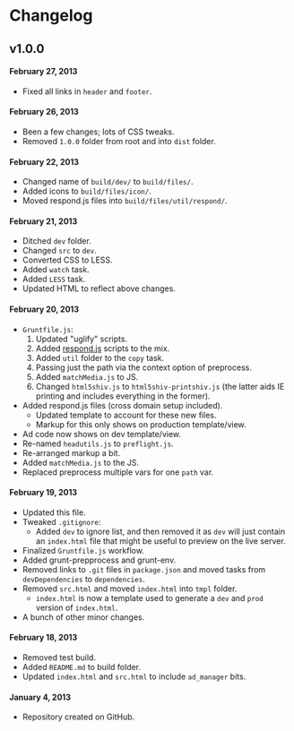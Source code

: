 # Changelog

## v1.0.0

#### February 27, 2013

* Fixed all links in `header` and `footer`.

#### February 26, 2013

* Been a few changes; lots of CSS tweaks.
* Removed `1.0.0` folder from root and into `dist` folder.

#### February 22, 2013

* Changed name of `build/dev/` to `build/files/`.
* Added icons to `build/files/icon/`.
* Moved respond.js files into `build/files/util/respond/`.

#### February 21, 2013

* Ditched `dev` folder.
* Changed `src` to `dev`.
* Converted CSS to LESS.
* Added `watch` task.
* Added `LESS` task.
* Updated HTML to reflect above changes.

#### February 20, 2013

* `Gruntfile.js`:
	1. Updated "uglify" scripts.
	1. Added [respond.js](https://github.com/scottjehl/Respond) scripts to the mix.
	1. Added `util` folder to the `copy` task.
	1. Passing just the path via the context option of preprocess.
	1. Added `matchMedia.js` to JS.
	1. Changed `html5shiv.js` to `html5shiv-printshiv.js` (the latter aids IE printing and includes everything in the former).
* Added respond.js files (cross domain setup included).
	* Updated template to account for these new files.
	* Markup for this only shows on production template/view.
* Ad code now shows on dev template/view.
* Re-named `headutils.js` to `preflight.js`.
* Re-arranged markup a bit.
* Added `matchMedia.js` to the JS.
* Replaced preprocess multiple vars for one `path` var.

#### February 19, 2013

* Updated this file.
* Tweaked `.gitignore`:
	* Added `dev` to ignore list, and then removed it as `dev` will just contain an `index.html` file that might be useful to preview on the live server.
* Finalized `Gruntfile.js` workflow.
* Added grunt-prepprocess and grunt-env.
* Removed links to `.git` files in `package.json` and moved tasks from `devDependencies` to `dependencies`.
* Removed `src.html` and moved `index.html` into `tmpl` folder.
	* `index.html` is now a template used to generate a `dev` and `prod` version of `index.html`.
* A bunch of other minor changes.

#### February 18, 2013

* Removed test build.
* Added `README.md` to build folder.
* Updated `index.html` and `src.html` to include `ad_manager` bits.

#### January 4, 2013

* Repository created on GitHub.
